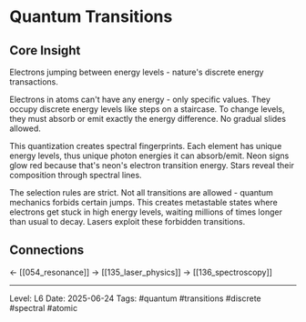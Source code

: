 # Quantum Transitions

## Core Insight
Electrons jumping between energy levels - nature's discrete energy transactions.

Electrons in atoms can't have any energy - only specific values. They occupy discrete energy levels like steps on a staircase. To change levels, they must absorb or emit exactly the energy difference. No gradual slides allowed.

This quantization creates spectral fingerprints. Each element has unique energy levels, thus unique photon energies it can absorb/emit. Neon signs glow red because that's neon's electron transition energy. Stars reveal their composition through spectral lines.

The selection rules are strict. Not all transitions are allowed - quantum mechanics forbids certain jumps. This creates metastable states where electrons get stuck in high energy levels, waiting millions of times longer than usual to decay. Lasers exploit these forbidden transitions.

## Connections
← [[054_resonance]]
→ [[135_laser_physics]]
→ [[136_spectroscopy]]

---
Level: L6
Date: 2025-06-24
Tags: #quantum #transitions #discrete #spectral #atomic